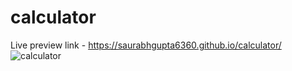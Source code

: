 # calculator
Live preview link - https://saurabhgupta6360.github.io/calculator/
![calculator](https://github.com/saurabhgupta6360/calculator/assets/137704371/3d0422eb-1290-4afa-9ef4-7278a48e2b52)
